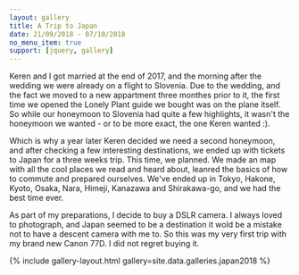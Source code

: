```yaml
---
layout: gallery
title: A Trip to Japan
date: 21/09/2018 - 07/10/2018
no_menu_item: true 
support: [jquery, gallery]
---
```


Keren and I got married at the end of 2017, and the morning after the wedding we were already on a flight to Slovenia. Due to the wedding, and the fact we moved to a new appartment three monthes prior to it, the first time we opened the Lonely Plant guide we bought was on the plane itself. So while our honeymoon to Slovenia had quite a few highlights, it wasn't the honeymoon we wanted - or to be more exact, the one Keren wanted :).

Which is why a year later Keren decided we need a second honeymoon, and after checking a few interesting destinations, we ended up with tickets to Japan for a three weeks trip. This time, we planned. We made an map with all the cool places we read and heard about, leanred the basics of how to commute and prepared ourselves. We've ended up in Tokyo, Hakone, Kyoto, Osaka, Nara, Himeji, Kanazawa and Shirakawa-go, and we had the best time ever.

As part of my preparations, I decide to buy a DSLR camera. I always loved to photograph, and Japan seemed to be a destination it wold be a mistake not to have a descent camera with me to. So this was my very first trip with my brand new Canon 77D. I did not regret buying it.

{% include gallery-layout.html gallery=site.data.galleries.japan2018 %}
